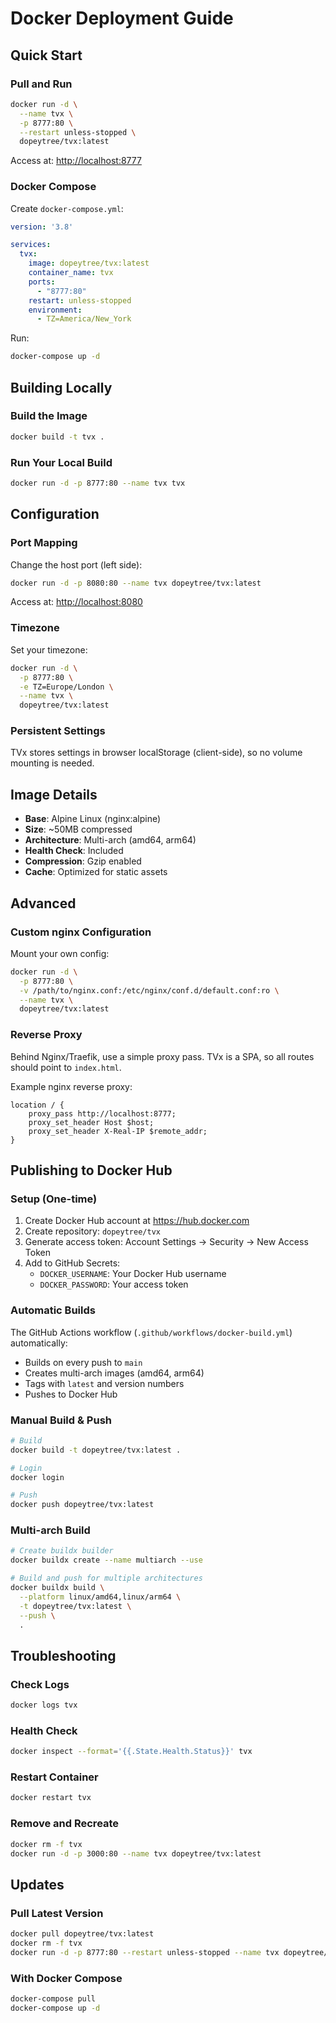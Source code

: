 # Docker Deployment Guide

## Quick Start

### Pull and Run

```bash
docker run -d \
  --name tvx \
  -p 8777:80 \
  --restart unless-stopped \
  dopeytree/tvx:latest
```

Access at: <http://localhost:8777>

### Docker Compose

Create `docker-compose.yml`:

```yaml
version: '3.8'

services:
  tvx:
    image: dopeytree/tvx:latest
    container_name: tvx
    ports:
      - "8777:80"
    restart: unless-stopped
    environment:
      - TZ=America/New_York
```

Run:
```bash
docker-compose up -d
```

## Building Locally

### Build the Image

```bash
docker build -t tvx .
```

### Run Your Local Build

```bash
docker run -d -p 8777:80 --name tvx tvx
```

## Configuration

### Port Mapping

Change the host port (left side):
```bash
docker run -d -p 8080:80 --name tvx dopeytree/tvx:latest
```

Access at: <http://localhost:8080>

### Timezone

Set your timezone:
```bash
docker run -d \
  -p 8777:80 \
  -e TZ=Europe/London \
  --name tvx \
  dopeytree/tvx:latest
```

### Persistent Settings

TVx stores settings in browser localStorage (client-side), so no volume mounting is needed.

## Image Details

- **Base**: Alpine Linux (nginx:alpine)
- **Size**: ~50MB compressed
- **Architecture**: Multi-arch (amd64, arm64)
- **Health Check**: Included
- **Compression**: Gzip enabled
- **Cache**: Optimized for static assets

## Advanced

### Custom nginx Configuration

Mount your own config:
```bash
docker run -d \
  -p 8777:80 \
  -v /path/to/nginx.conf:/etc/nginx/conf.d/default.conf:ro \
  --name tvx \
  dopeytree/tvx:latest
```

### Reverse Proxy

Behind Nginx/Traefik, use a simple proxy pass. TVx is a SPA, so all routes should point to `index.html`.

Example nginx reverse proxy:
```nginx
location / {
    proxy_pass http://localhost:8777;
    proxy_set_header Host $host;
    proxy_set_header X-Real-IP $remote_addr;
}
```

## Publishing to Docker Hub

### Setup (One-time)

1. Create Docker Hub account at https://hub.docker.com
2. Create repository: `dopeytree/tvx`
3. Generate access token: Account Settings → Security → New Access Token
4. Add to GitHub Secrets:
   - `DOCKER_USERNAME`: Your Docker Hub username
   - `DOCKER_PASSWORD`: Your access token

### Automatic Builds

The GitHub Actions workflow (`.github/workflows/docker-build.yml`) automatically:
- Builds on every push to `main`
- Creates multi-arch images (amd64, arm64)
- Tags with `latest` and version numbers
- Pushes to Docker Hub

### Manual Build & Push

```bash
# Build
docker build -t dopeytree/tvx:latest .

# Login
docker login

# Push
docker push dopeytree/tvx:latest
```

### Multi-arch Build

```bash
# Create buildx builder
docker buildx create --name multiarch --use

# Build and push for multiple architectures
docker buildx build \
  --platform linux/amd64,linux/arm64 \
  -t dopeytree/tvx:latest \
  --push \
  .
```

## Troubleshooting

### Check Logs
```bash
docker logs tvx
```

### Health Check
```bash
docker inspect --format='{{.State.Health.Status}}' tvx
```

### Restart Container
```bash
docker restart tvx
```

### Remove and Recreate
```bash
docker rm -f tvx
docker run -d -p 3000:80 --name tvx dopeytree/tvx:latest
```

## Updates

### Pull Latest Version
```bash
docker pull dopeytree/tvx:latest
docker rm -f tvx
docker run -d -p 8777:80 --restart unless-stopped --name tvx dopeytree/tvx:latest
```

### With Docker Compose
```bash
docker-compose pull
docker-compose up -d
```
